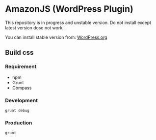 AmazonJS (WordPress Plugin)
========

This repository is in progress and unstable version. Do not install except latest version dose not work.

You can install stable version from: [WordPress.org](http://wordpress.org/plugins/amazonjs/)

## Build css

### Requirement

* npm
* Grunt
* Compass

### Development

```
grunt debug
```

### Production

```
grunt
```
